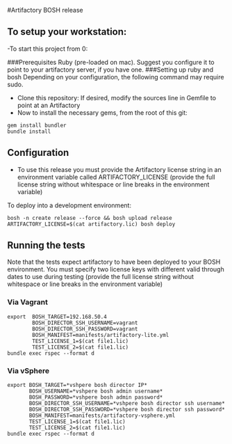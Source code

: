 #Artifactory BOSH release
## To setup your workstation:
-To start this project from 0:

###Prerequisites
Ruby  (pre-loaded on mac).  Suggest you configure it to point to your artifactory server, if you have one.
###Setting up ruby and bosh
Depending on your configuration, the following command may require sudo.

- Clone this repository: If desired, modify the sources line in Gemfile to point at an Artifactory
- Now to install the necessary gems, from the root of this git:

```
gem install bundler
bundle install
```

## Configuration

- To use this release you must provide the Artifactory license string
in an environment variable called ARTIFACTORY_LICENSE (provide the full license string without whitespace or line breaks in the environment variable)

To deploy into a development environment:

```
bosh -n create release --force && bosh upload release
ARTIFACTORY_LICENSE=$(cat artifactory.lic) bosh deploy
```

## Running the tests

Note that the tests expect artifactory to have been deployed to your BOSH
environment. You must specify two license keys with different valid through dates
to use during testing (provide the full license string without whitespace or line breaks in the environment variable)

### Via Vagrant

```
export 	BOSH_TARGET=192.168.50.4
        BOSH_DIRECTOR_SSH_USERNAME=vagrant
        BOSH_DIRECTOR_SSH_PASSWORD=vagrant
        BOSH_MANIFEST=manifests/artifactory-lite.yml
        TEST_LICENSE_1=$(cat file1.lic)
        TEST_LICENSE_2=$(cat file1.lic)
bundle exec rspec --format d

```

### Via vSphere

```
export BOSH_TARGET=*vshpere bosh director IP*
	   BOSH_USERNAME=*vshpere bosh admin username*
	   BOSH_PASSWORD=*vshpere bosh admin password*
       BOSH_DIRECTOR_SSH_USERNAME=*vshpere bosh director ssh username*
       BOSH_DIRECTOR_SSH_PASSWORD=*vshpere bosh director ssh password*
       BOSH_MANIFEST=manifests/artifactory-vsphere.yml
       TEST_LICENSE_1=$(cat file1.lic)
       TEST_LICENSE_2=$(cat file1.lic)
bundle exec rspec --format d

```
